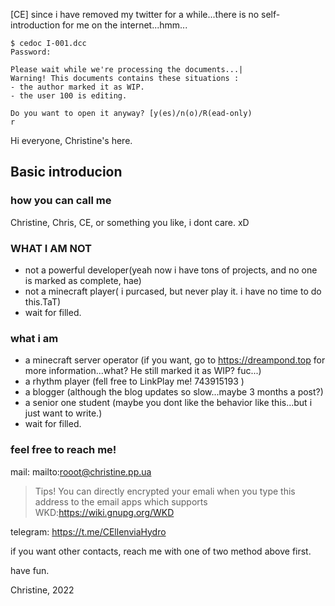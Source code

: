 [CE] since i have removed my twitter for a while...there is no self-introduction for me on the internet...hmm...

```
$ cedoc I-001.dcc
Password:

Please wait while we're processing the documents...|
Warning! This documents contains these situations :
- the author marked it as WIP.
- the user 100 is editing.

Do you want to open it anyway? [y(es)/n(o)/R(ead-only)
r
```
Hi everyone, Christine's here.

## Basic introducion <!--for kickstart-->

### how you can call me
Christine, Chris, CE, or something you like, i dont care. xD

### WHAT I AM NOT

- not a powerful developer(yeah now i have tons of projects, and no one is marked as complete, hae)
- not a minecraft player( i purcased, but never play it. i have no time to do this.TaT)
- wait for filled.

### what i am

- a minecraft server operator (if you want, go to https://dreampond.top for more information...what? He still marked it as WIP? fuc...)
- a rhythm player (fell free to LinkPlay me! 743915193 <!--are you sure the reader know what the fuck is that?-->)
- a blogger (although the blog updates so slow...maybe 3 months a post?)
- a senior one student (maybe you dont like the behavior like this...but i just want to write.)
- wait for filled.

### feel free to reach me!

mail: mailto:rooot@christine.pp.ua <!--Why not root? https://www.ietf.org/rfc/rfc2142.txt -->

> Tips! You can directly encrypted your emali when you type this address to the email apps which supports WKD:https://wiki.gnupg.org/WKD 

telegram: https://t.me/CEllenviaHydro

if you want other contacts, reach me with one of two method above first.

have fun.

Christine, 2022
<!--
**CEllenvia/CEllenvia** is a ✨ _special_ ✨ repository because its `README.md` (this file) appears on your GitHub profile.

Here are some ideas to get you started:

- 🔭 I’m currently working on ...
- 🌱 I’m currently learning ...
- 👯 I’m looking to collaborate on ...
- 🤔 I’m looking for help with ...
- 💬 Ask me about ...
- 📫 How to reach me: ...
- 😄 Pronouns: ...
- ⚡ Fun fact: ...
-->
